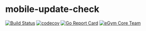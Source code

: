 # mobile-update-check


[![Build Status](https://travis-ci.org/egymgmbh/mobile-update-check.svg?branch=master)](https://travis-ci.org/egymgmbh/mobile-update-check)
[![codecov](https://codecov.io/gh/egymgmbh/mobile-update-check/branch/master/graph/badge.svg)](https://codecov.io/gh/egymgmbh/mobile-update-check)
[![Go Report Card](https://goreportcard.com/badge/github.com/egymgmbh/mobile-update-check)](https://goreportcard.com/report/github.com/egymgmbh/mobile-update-check)
[![eGym Core Team](https://img.shields.io/badge/eGym-Core%20Team-orange.svg)](https://www.egym.com/)

